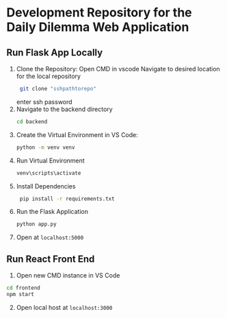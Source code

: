 # Development Repository for the Daily Dilemma Web Application
## Run Flask App Locally
1. Clone the Repository:
    Open CMD in vscode
    Navigate to desired location for the local repository
   ``` bash
    git clone "sshpathtorepo"
    ```
    enter ssh password
2. Navigate to the backend directory
    ```bash
    cd backend
    ```
3. Create the Virtual Environment in VS Code:
    ```bash
    python -m venv venv
    ```
4. Run Virtual Environment
    ```bash
    venv\scripts\activate
    ```
5. Install Dependencies 
   ``` bash
    pip install -r requirements.txt
    ```
6. Run the Flask Application 
    ```bash
    python app.py
    ```
7. Open at ```localhost:5000```
## Run React Front End
1. Open new CMD instance in VS Code
```bash
cd frontend
npm start
```
2. Open local host at ```localhost:3000```
